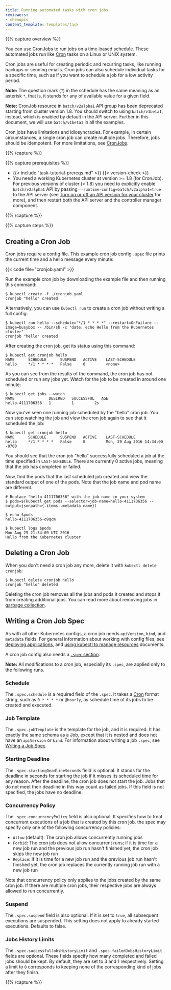 ```yaml
---
title: Running automated tasks with cron jobs
reviewers:
- chenopis
content_template: templates/task
---
```


{{% capture overview %}}

You can use [CronJobs](/docs/concepts/workloads/controllers/cron-jobs) to run jobs on a time-based schedule.
These automated jobs run like [Cron](https://en.wikipedia.org/wiki/Cron) tasks on a Linux or UNIX system.

Cron jobs are useful for creating periodic and recurring tasks, like running backups or sending emails.
Cron jobs can also schedule individual tasks for a specific time, such as if you want to schedule a job for a low activity period.

**Note:** The question mark (`?`) in the schedule has the same meaning as an asterisk `*`, that is, it stands for any of available value for a given field.

**Note:** CronJob resource in `batch/v2alpha1` API group has been deprecated starting from cluster version 1.8.
You should switch to using `batch/v1beta1`, instead, which is enabled by default in the API server.
Further in this document, we will use `batch/v1beta1` in all the examples.

Cron jobs have limitations and idiosyncracies.
For example, in certain circumstances, a single cron job can create multiple jobs.
Therefore, jobs should be idempotent.
For more limitations, see [CronJobs](/docs/concepts/workloads/controllers/cron-jobs).

{{% /capture %}}

{{% capture prerequisites %}}

* {{< include "task-tutorial-prereqs.md" >}} {{< version-check >}}
* You need a working Kubernetes cluster at version >= 1.8 (for CronJob). For previous versions of cluster (< 1.8)
you need to explicitly enable `batch/v2alpha1` API by passing `--runtime-config=batch/v2alpha1=true` to
the API server (see [Turn on or off an API version for your cluster](/docs/admin/cluster-management/#turn-on-or-off-an-api-version-for-your-cluster)
for more), and then restart both the API server and the controller manager
component.

{{% /capture %}}

{{% capture steps %}}

## Creating a Cron Job

Cron jobs require a config file.
This example cron job config `.spec` file prints the current time and a hello message every minute:

{{< code file="cronjob.yaml" >}}

Run the example cron job by downloading the example file and then running this command:

```shell
$ kubectl create -f ./cronjob.yaml
cronjob "hello" created
```

Alternatively, you can use `kubectl run` to create a cron job without writing a full config:

```shell
$ kubectl run hello --schedule="*/1 * * * *" --restart=OnFailure --image=busybox -- /bin/sh -c "date; echo Hello from the Kubernetes cluster"
cronjob "hello" created
```

After creating the cron job, get its status using this command:

```shell
$ kubectl get cronjob hello
NAME      SCHEDULE      SUSPEND   ACTIVE    LAST-SCHEDULE
hello     */1 * * * *   False     0         <none>
```

As you can see from the results of the command, the cron job has not scheduled or run any jobs yet.
Watch for the job to be created in around one minute:

```shell
$ kubectl get jobs --watch
NAME               DESIRED   SUCCESSFUL   AGE
hello-4111706356   1         1         2s
```

Now you've seen one running job scheduled by the "hello" cron job.
You can stop watching the job and view the cron job again to see that it scheduled the job:

```shell
$ kubectl get cronjob hello
NAME      SCHEDULE      SUSPEND   ACTIVE    LAST-SCHEDULE
hello     */1 * * * *   False     0         Mon, 29 Aug 2016 14:34:00 -0700
```

You should see that the cron job "hello" successfully scheduled a job at the time specified in `LAST-SCHEDULE`.
There are currently 0 active jobs, meaning that the job has completed or failed.

Now, find the pods that the last scheduled job created and view the standard output of one of the pods.
Note that the job name and pod name are different.

```shell
# Replace "hello-4111706356" with the job name in your system
$ pods=$(kubectl get pods --selector=job-name=hello-4111706356 --output=jsonpath={.items..metadata.name})

$ echo $pods
hello-4111706356-o9qcm

$ kubectl logs $pods
Mon Aug 29 21:34:09 UTC 2016
Hello from the Kubernetes cluster
```

## Deleting a Cron Job

When you don't need a cron job any more, delete it with `kubectl delete cronjob`:

```shell
$ kubectl delete cronjob hello
cronjob "hello" deleted
```

Deleting the cron job removes all the jobs and pods it created and stops it from creating additional jobs.
You can read more about removing jobs in [garbage collection](/docs/concepts/workloads/controllers/garbage-collection/).

## Writing a Cron Job Spec

As with all other Kubernetes configs, a cron job needs `apiVersion`, `kind`, and `metadata` fields. For general
information about working with config files, see [deploying applications](/docs/user-guide/deploying-applications),
and [using kubectl to manage resources](/docs/user-guide/working-with-resources) documents.

A cron job config also needs a [`.spec` section](https://git.k8s.io/community/contributors/devel/api-conventions.md#spec-and-status).

**Note:** All modifications to a cron job, especially its `.spec`, are applied only to the following runs.

### Schedule

The `.spec.schedule` is a required field of the `.spec`.
It takes a [Cron](https://en.wikipedia.org/wiki/Cron) format string, such as `0 * * * *` or `@hourly`, as schedule time of its jobs to be created and executed.

### Job Template

The `.spec.jobTemplate` is the template for the job, and it is required.
It has exactly the same schema as a [Job](/docs/concepts/workloads/controllers/jobs-run-to-completion/), except that it is nested and does not have an `apiVersion` or `kind`.
For information about writing a job `.spec`, see [Writing a Job Spec](/docs/concepts/workloads/controllers/jobs-run-to-completion/#writing-a-job-spec).

### Starting Deadline

The `.spec.startingDeadlineSeconds` field is optional.
It stands for the deadline in seconds for starting the job if it misses its scheduled time for any reason.
After the deadline, the cron job does not start the job.
Jobs that do not meet their deadline in this way count as failed jobs.
If this field is not specified, the jobs have no deadline.

### Concurrency Policy

The `.spec.concurrencyPolicy` field is also optional.
It specifies how to treat concurrent executions of a job that is created by this cron job.
the spec may specify only one of the following concurrency policies:

* `Allow` (default): The cron job allows concurrently running jobs
* `Forbid`: The cron job does not allow concurrent runs; if it is time for a new job run and the previous job run hasn't finished yet, the cron job skips the new job run
* `Replace`: If it is time for a new job run and the previous job run hasn't finished yet, the cron job replaces the currently running job run with a new job run

Note that concurrency policy only applies to the jobs created by the same cron job.
If there are multiple cron jobs, their respective jobs are always allowed to run concurrently.

### Suspend

The `.spec.suspend` field is also optional.
If it is set to `true`, all subsequent executions are suspended.
This setting does not apply to already started executions.
Defaults to false.

### Jobs History Limits

The `.spec.successfulJobsHistoryLimit` and `.spec.failedJobsHistoryLimit` fields are optional.
These fields specify how many completed and failed jobs should be kept.
By default, they are set to 3 and 1 respectively.  Setting a limit to `0` corresponds to keeping none of the corresponding kind of jobs after they finish.

{{% /capture %}}
